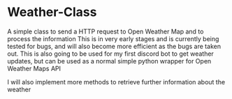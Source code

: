 # Weather-Class
A simple class to send a HTTP request to Open Weather Map and to process the information
This is in very early stages and is currently being tested for bugs, and will also become more efficient as the bugs are taken out.
This is also going to be used for my first discord bot to get weather updates, but can be used as a normal simple python wrapper for Open Weather Maps API

I will also implement more methods to retrieve further information about the weather 
